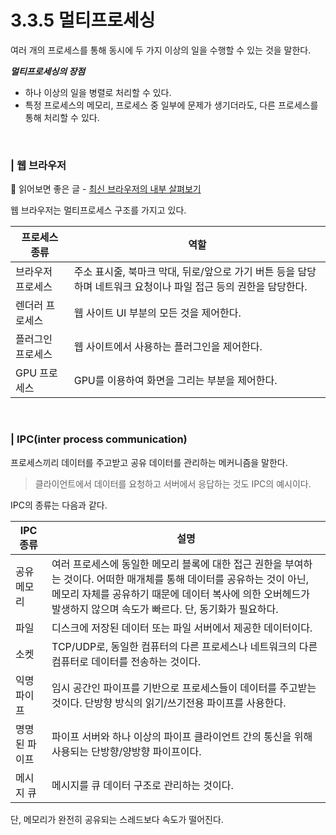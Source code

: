 # 3.3.5 멀티프로세싱

여러 개의 프로세스를 통해 동시에 두 가지 이상의 일을 수행할 수 있는 것을 말한다.

<b> _멀티프로세싱의 장점_ </b>

- 하나 이상의 일을 병렬로 처리할 수 있다.
- 특정 프로세스의 메모리, 프로세스 중 일부에 문제가 생기더라도, 다른 프로세스를 통해 처리할 수 있다.

<br />

### | 웹 브라우저

🍒 읽어보면 좋은 글 - [최신 브라우저의 내부 살펴보기](https://d2.naver.com/helloworld/2922312)

웹 브라우저는 멀티프로세스 구조를 가지고 있다.

| 프로세스 종류     | 역할                                                                                                            |
| ----------------- | --------------------------------------------------------------------------------------------------------------- |
| 브라우저 프로세스 | 주소 표시줄, 북마크 막대, 뒤로/앞으로 가기 버튼 등을 담당하며 네트워크 요청이나 파일 접근 등의 권한을 담당한다. |
| 렌더러 프로세스   | 웹 사이트 UI 부분의 모든 것을 제어한다.                                                                         |
| 플러그인 프로세스 | 웹 사이트에서 사용하는 플러그인을 제어한다.                                                                     |
| GPU 프로세스      | GPU를 이용하여 화면을 그리는 부분을 제어한다.                                                                   |

<br />

### | IPC(inter process communication)

프로세스끼리 데이터를 주고받고 공유 데이터를 관리하는 메커니즘을 말한다.

> 클라이언트에서 데이터를 요청하고 서버에서 응답하는 것도 IPC의 예시이다.

IPC의 종류는 다음과 같다.

| IPC 종류      | 설명                                                                                                                                                                                                                                       |
| ------------- | ------------------------------------------------------------------------------------------------------------------------------------------------------------------------------------------------------------------------------------------ |
| 공유메모리    | 여러 프로세스에 동일한 메모리 블록에 대한 접근 권한을 부여하는 것이다. 어떠한 매개체를 통해 데이터를 공유하는 것이 아닌, 메모리 자체를 공유하기 때문에 데이터 복사에 의한 오버헤드가 발생하지 않으며 속도가 빠르다. 단, 동기화가 필요하다. |
| 파일          | 디스크에 저장된 데이터 또는 파일 서버에서 제공한 데이터이다.                                                                                                                                                                               |
| 소켓          | TCP/UDP로, 동일한 컴퓨터의 다른 프로세스나 네트워크의 다른 컴퓨터로 데이터를 전송하는 것이다.                                                                                                                                              |
| 익명 파이프   | 임시 공간인 파이프를 기반으로 프로세스들이 데이터를 주고받는 것이다. 단방향 방식의 읽기/쓰기전용 파이프를 사용한다.                                                                                                                        |
| 명명된 파이프 | 파이프 서버와 하나 이상의 파이프 클라이언트 간의 통신을 위해 사용되는 단방향/양방향 파이프이다.                                                                                                                                            |
| 메시지 큐     | 메시지를 큐 데이터 구조로 관리하는 것이다.                                                                                                                                                                                                 |

단, 메모리가 완전히 공유되는 스레드보다 속도가 떨어진다.
